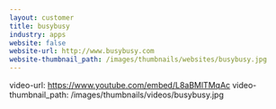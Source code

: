 ```yaml
---
layout: customer
title: busybusy
industry: apps
website: false
website-url: http://www.busybusy.com
website-thumbnail_path: /images/thumbnails/websites/busybusy.jpg
---
```



video-url: https://www.youtube.com/embed/L8aBMlTMqAc
video-thumbnail_path: /images/thumbnails/videos/busybusy.jpg